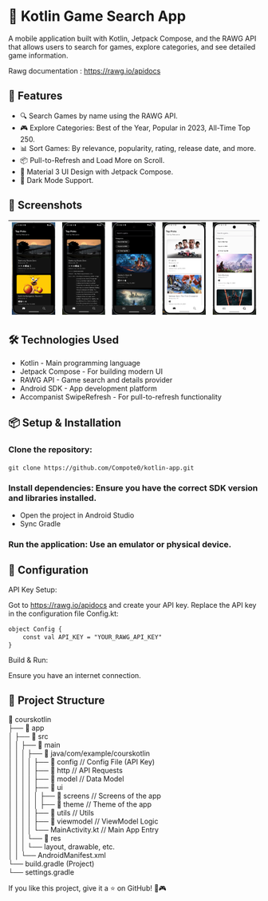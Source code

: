 # 📱 Kotlin Game Search App
A mobile application built with Kotlin, Jetpack Compose, and the RAWG API that allows users to search for games, explore categories, and see detailed game information.

Rawg documentation : https://rawg.io/apidocs

## 🚀 Features
- 🔍 Search Games by name using the RAWG API.
- 🎮 Explore Categories: Best of the Year, Popular in 2023, All-Time Top 250.
- 📊 Sort Games: By relevance, popularity, rating, release date, and more.
- 📦 Pull-to-Refresh and Load More on Scroll.
- 🎨 Material 3 UI Design with Jetpack Compose.
- 🌙 Dark Mode Support.

## 📸 Screenshots 

| ![image](img/image.png) | ![image1](img/image1.png) |![image4](img/image4.png) | ![image2](img/image2.png) | ![image3](img/image3.png) | 
|------------------------|----------------------------|----------------------------|----------------------------|----------------------------|


## 🛠️ Technologies Used
- Kotlin - Main programming language
- Jetpack Compose - For building modern UI
- RAWG API - Game search and details provider
- Android SDK - App development platform
- Accompanist SwipeRefresh - For pull-to-refresh functionality

## 📦 Setup & Installation

### Clone the repository: 

```git clone https://github.com/Compote0/kotlin-app.git```

### Install dependencies: Ensure you have the correct SDK version and libraries installed.

- Open the project in Android Studio
- Sync Gradle

### Run the application: Use an emulator or physical device.

## 🔧 Configuration
API Key Setup:

Got to https://rawg.io/apidocs and create your API key. Replace the API key in the configuration file Config.kt:

```
object Config {
    const val API_KEY = "YOUR_RAWG_API_KEY"
}
```
Build & Run:

Ensure you have an internet connection.

## 📂 Project Structure  

📂 courskotlin  
 ├── 📂 app  
 │    ├── 📂 src  
 │    │    ├── 📂 main  
 │    │    │    ├── 📂 java/com/example/courskotlin  
 │    │    │    │    ├── 📂 config         // Config File (API Key)  
 │    │    │    │    ├── 📂 http          // API Requests  
 │    │    │    │    ├── 📂 model         // Data Model  
 │    │    │    │    ├── 📂 ui            
 │    │    │    │    │    ├── 📂 screens          // Screens of the app  
 │    │    │    │    │    ├── 📂 theme            // Theme of the app  
 │    │    │    │    ├── 📂 utils         // Utils  
 │    │    │    │    ├── 📂 viewmodel     // ViewModel Logic  
 │    │    │    │    └── MainActivity.kt  // Main App Entry  
 │    │    │    └── 📂 res  
 │    │    │        └── layout, drawable, etc.  
 │    │    └── AndroidManifest.xml  
 └── build.gradle (Project)  
 └── settings.gradle  


If you like this project, give it a ⭐ on GitHub! 🚀🎮

